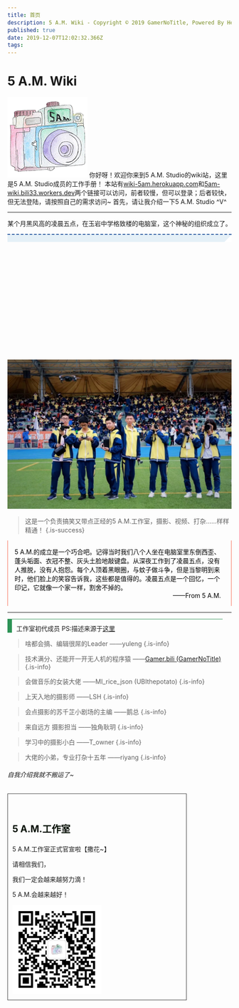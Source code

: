 ```yaml
---
title: 首页
description: 5 A.M. Wiki - Copyright © 2019 GamerNoTitle, Powered By Heroku
published: true
date: 2019-12-07T12:02:32.366Z
tags: 
---
```



# 5 A.M. Wiki 
![工作室logo.png](/首页/工作室logo.png)
你好呀！欢迎你来到5 A.M. Studio的wiki站，这里是5 A.M. Studio成员的工作手册！
本站有[wiki-5am.herokuapp.com](http://wiki-5am.herokuapp.com)和[5am-wiki.bili33.workers.dev](http://5am-wiki.bili33.workers.dev)两个链接可以访问，前者较慢，但可以登录；后者较快，但无法登陆，请按照自己的需求访问~
首先，请让我介绍一下5 A.M. Studio \^V^

---
某个月黑风高的凌晨五点，在玉岩中学格致楼的电脑室，这个神秘的组织成立了。
<section class="V5" style="box-sizing: border-box;" powered-by="xiumi.us"><section style="margin-top: 10px;margin-bottom: 10px;text-align: center;box-sizing: border-box;"><section style="display: inline-block;width: 100%;border-width: 2px 1px 1px;border-style: dashed none none;border-color: rgb(44, 90, 160);padding: 0px;background-color: rgb(229, 240, 247);border-radius: 0px;box-sizing: border-box;"><section class="V5" style="box-sizing: border-box;" powered-by="xiumi.us"><section style="margin: 0px 0%;text-align: right;line-height: 1;font-size: 14px;box-sizing: border-box;"><section style="width: 0px;display: inline-block;vertical-align: top;border-bottom: 0.6em solid rgb(255, 255, 255);border-right: 0.6em solid rgb(255, 255, 255);border-top: 0.6em solid transparent !important;border-left: 0.6em solid transparent !important;box-sizing: border-box;"></section></section></section></section></section></section><section class="V5" style="box-sizing: border-box;" powered-by="xiumi.us"><section style="text-align: center;margin: 10px 0%;box-sizing: border-box;"><section style="display: inline-block;width: 100%;height: 240px;vertical-align: top;overflow-x: hidden;overflow-y: auto;box-sizing: border-box;-webkit-overflow-scrolling: touch;"><section class="V5" style="box-sizing: border-box;" powered-by="xiumi.us"><section style="box-sizing: border-box;"><section style="text-align: left;box-sizing: border-box;"><p style="margin: 0px;padding: 0px;box-sizing: border-box;"><br style="box-sizing: border-box;"  /></p></section></section></section></section><section style="box-sizing: border-box;margin-top: -240px;height: 240px;"><section style="height: 100%;box-sizing: border-box;"><svg width="100%" height="100%" xmlns="http://www.w3.org/2000/svg" style="box-sizing: border-box transform: rotateZ(0deg);-webkit-transform: rotateZ(0deg);-moz-transform: rotateZ(0deg);-o-transform: rotateZ(0deg);-webkit-transform: rotateZ(0deg);-moz-transform: rotateZ(0deg);-o-transform: rotateZ(0deg);" opacity="0"><animate attributename="width" style="box-sizing: border-box;" fill="freeze" to="100%" from="100%" begin="0s" duration="0.01"></animate><svg xmlns="http://www.w3.org/2000/svg" width="100%" height="100%" style="box-sizing: border-box;" x="-86.247%"><svg class="rect-content" width="100%" height="100%" style="box-sizing: border-box;"><rect width="100%" height="100%" style="box-sizing: border-box;opacity: 1;fill: transparent;" x="0%"></rect></svg><svg style="width: 100%;height: 100%;box-sizing: border-box;" version="1.1" xmlns="http://www.w3.org/2000/svg"><text x="81.11111111111111%" y="53.763440860215056%" fill="rgb(252, 245, 0)" style="stroke: rgb(252, 245, 0);stroke-width: 1;font-size: 14px;text-anchor: middle;box-sizing: border-box;">5 A.M.工作室的成员们都好奈斯的！！！</text></svg><animate attributename="x" style="box-sizing: border-box;" fill="freeze" dur="8" repeatcount="indefinite" begin="0.1s" keytimes="0;0.5;1" values="100%;0%;-100%"></animate></svg><animate attributename="opacity" style="box-sizing: border-box;" fill="freeze" begin="0.1s" dur="0.01" from="0" to="1"></animate></svg></section><section style="height: 100%;margin-top: -240px;box-sizing: border-box;"><svg width="100%" height="100%" xmlns="http://www.w3.org/2000/svg" style="box-sizing: border-box transform: rotateZ(0deg);-webkit-transform: rotateZ(0deg);-moz-transform: rotateZ(0deg);-o-transform: rotateZ(0deg);-webkit-transform: rotateZ(0deg);-moz-transform: rotateZ(0deg);-o-transform: rotateZ(0deg);" opacity="0"><animate attributename="width" style="box-sizing: border-box;" fill="freeze" to="100%" from="100%" begin="0s" duration="0.01"></animate><svg xmlns="http://www.w3.org/2000/svg" width="100%" height="100%" style="box-sizing: border-box;" x="84.2891%"><svg class="rect-content" width="100%" height="100%" style="box-sizing: border-box;"><rect width="100%" height="100%" style="box-sizing: border-box;opacity: 1;fill: transparent;" x="0%"></rect></svg><svg style="width: 100%;height: 100%;box-sizing: border-box;" version="1.1" xmlns="http://www.w3.org/2000/svg"><text x="46.666666666666664%" y="93.54838709677419%" fill="rgb(3, 247, 224)" style="stroke: rgb(3, 247, 224);stroke-width: 1;font-size: 20px;text-anchor: middle;box-sizing: border-box;">强烈安利关注！！！</text></svg><animate attributename="x" style="box-sizing: border-box;" fill="freeze" dur="7" repeatcount="indefinite" begin="0s" keytimes="0;0.5;1" values="100%;0%;-100%"></animate></svg><animate attributename="opacity" style="box-sizing: border-box;" fill="freeze" begin="0s" dur="0.01" from="0" to="1"></animate></svg></section><section style="height: 100%;margin-top: -240px;box-sizing: border-box;"><svg width="100%" height="100%" xmlns="http://www.w3.org/2000/svg" style="box-sizing: border-box transform: rotateZ(0deg);-webkit-transform: rotateZ(0deg);-moz-transform: rotateZ(0deg);-o-transform: rotateZ(0deg);-webkit-transform: rotateZ(0deg);-moz-transform: rotateZ(0deg);-o-transform: rotateZ(0deg);" opacity="0"><animate attributename="width" style="box-sizing: border-box;" fill="freeze" to="100%" from="100%" begin="0s" duration="0.01"></animate><svg xmlns="http://www.w3.org/2000/svg" width="100%" height="100%" style="box-sizing: border-box;" x="10.008%"><svg class="rect-content" width="100%" height="100%" style="box-sizing: border-box;"><rect width="100%" height="100%" style="box-sizing: border-box;opacity: 1;fill: transparent;" x="0%"></rect></svg><svg style="width: 100%;height: 100%;box-sizing: border-box;" version="1.1" xmlns="http://www.w3.org/2000/svg"><text x="64.44444444444444%" y="74.19354838709677%" fill="rgb(235, 111, 199)" style="stroke: rgb(235, 111, 199);stroke-width: 1;font-size: 20px;text-anchor: middle;box-sizing: border-box;">终于等到官宣了！</text></svg><animate attributename="x" style="box-sizing: border-box;" fill="freeze" dur="3" repeatcount="indefinite" begin="0.2s" keytimes="0;0.5;1" values="100%;0%;-100%"></animate></svg><animate attributename="opacity" style="box-sizing: border-box;" fill="freeze" begin="0.2s" dur="0.01" from="0" to="1"></animate></svg></section><section style="height: 100%;margin-top: -240px;box-sizing: border-box;"><svg width="100%" height="100%" xmlns="http://www.w3.org/2000/svg" style="box-sizing: border-box transform: rotateZ(0deg);-webkit-transform: rotateZ(0deg);-moz-transform: rotateZ(0deg);-o-transform: rotateZ(0deg);-webkit-transform: rotateZ(0deg);-moz-transform: rotateZ(0deg);-o-transform: rotateZ(0deg);" opacity="0"><animate attributename="width" style="box-sizing: border-box;" fill="freeze" to="100%" from="100%" begin="0s" duration="0.01"></animate><svg xmlns="http://www.w3.org/2000/svg" width="100%" height="100%" style="box-sizing: border-box;" x="61.6707%"><svg class="rect-content" width="100%" height="100%" style="box-sizing: border-box;"><rect width="100%" height="100%" style="box-sizing: border-box;opacity: 1;fill: transparent;" x="0%"></rect></svg><svg style="width: 100%;height: 100%;box-sizing: border-box;" version="1.1" xmlns="http://www.w3.org/2000/svg"><text x="72.77777777777777%" y="30.107526881720432%" fill="rgb(165, 229, 149)" style="stroke: rgb(165, 229, 149);stroke-width: 1;font-size: 20px;text-anchor: middle;box-sizing: border-box;">这个工作室超级棒的！</text></svg><animate attributename="x" style="box-sizing: border-box;" fill="freeze" dur="6" repeatcount="indefinite" begin="0.4s" keytimes="0;0.5;1" values="100%;0%;-100%"></animate></svg><animate attributename="opacity" style="box-sizing: border-box;" fill="freeze" begin="0.4s" dur="0.01" from="0" to="1"></animate></svg></section><section style="height: 100%;margin-top: -240px;box-sizing: border-box;"><svg width="100%" height="100%" xmlns="http://www.w3.org/2000/svg" style="box-sizing: border-box transform: rotateZ(0deg);-webkit-transform: rotateZ(0deg);-moz-transform: rotateZ(0deg);-o-transform: rotateZ(0deg);-webkit-transform: rotateZ(0deg);-moz-transform: rotateZ(0deg);-o-transform: rotateZ(0deg);" opacity="0"><animate attributename="width" style="box-sizing: border-box;" fill="freeze" to="100%" from="100%" begin="0s" duration="0.01"></animate><svg xmlns="http://www.w3.org/2000/svg" width="100%" height="100%" style="box-sizing: border-box;" x="58.3373%"><svg class="rect-content" width="100%" height="100%" style="box-sizing: border-box;"><rect width="100%" height="100%" style="box-sizing: border-box;opacity: 1;fill: transparent;" x="0%"></rect></svg><svg style="width: 100%;height: 100%;box-sizing: border-box;" version="1.1" xmlns="http://www.w3.org/2000/svg"><text x="81.66666666666667%" y="39.784946236559136%" fill="rgb(206, 149, 229)" style="stroke: rgb(206, 149, 229);stroke-width: 1;text-anchor: middle;box-sizing: border-box;">要多多支持哇~</text></svg><animate attributename="x" style="box-sizing: border-box;" fill="freeze" dur="6" repeatcount="indefinite" begin="0.3s" keytimes="0;0.5;1" values="100%;0%;-100%"></animate></svg><animate attributename="opacity" style="box-sizing: border-box;" fill="freeze" begin="0.3s" dur="0.01" from="0" to="1"></animate></svg></section><section style="height: 100%;margin-top: -240px;box-sizing: border-box;"><svg width="100%" height="100%" xmlns="http://www.w3.org/2000/svg" style="box-sizing: border-box transform: rotateZ(0deg);-webkit-transform: rotateZ(0deg);-moz-transform: rotateZ(0deg);-o-transform: rotateZ(0deg);-webkit-transform: rotateZ(0deg);-moz-transform: rotateZ(0deg);-o-transform: rotateZ(0deg);" opacity="0"><animate attributename="width" style="box-sizing: border-box;" fill="freeze" to="100%" from="100%" begin="0s" duration="0.01"></animate><svg xmlns="http://www.w3.org/2000/svg" width="100%" height="100%" style="box-sizing: border-box;" x="81.6707%"><svg class="rect-content" width="100%" height="100%" style="box-sizing: border-box;"><rect width="100%" height="100%" style="box-sizing: border-box;opacity: 1;fill: transparent;" x="0%"></rect></svg><svg style="width: 100%;height: 100%;box-sizing: border-box;" version="1.1" xmlns="http://www.w3.org/2000/svg"><text x="52.22222222222222%" y="94.6236559139785%" fill="rgb(176, 193, 71)" style="stroke: rgb(176, 193, 71);stroke-width: 1;text-anchor: middle;box-sizing: border-box;">哇～～超厉害的！</text></svg><animate attributename="x" style="box-sizing: border-box;" fill="freeze" dur="6" repeatcount="indefinite" begin="1s" keytimes="0;0.5;1" values="100%;0%;-100%"></animate></svg><animate attributename="opacity" style="box-sizing: border-box;" fill="freeze" begin="1s" dur="0.01" from="0" to="1"></animate></svg></section><section style="height: 100%;margin-top: -240px;box-sizing: border-box;"><svg width="100%" height="100%" xmlns="http://www.w3.org/2000/svg" style="box-sizing: border-box transform: rotateZ(0deg);-webkit-transform: rotateZ(0deg);-moz-transform: rotateZ(0deg);-o-transform: rotateZ(0deg);-webkit-transform: rotateZ(0deg);-moz-transform: rotateZ(0deg);-o-transform: rotateZ(0deg);" opacity="0"><animate attributename="width" style="box-sizing: border-box;" fill="freeze" to="100%" from="100%" begin="0s" duration="0.01"></animate><svg xmlns="http://www.w3.org/2000/svg" width="100%" height="100%" style="box-sizing: border-box;" x="-47.494%"><svg class="rect-content" width="100%" height="100%" style="box-sizing: border-box;"><rect width="100%" height="100%" style="box-sizing: border-box;opacity: 1;fill: transparent;" x="0%"></rect></svg><svg style="width: 100%;height: 100%;box-sizing: border-box;" version="1.1" xmlns="http://www.w3.org/2000/svg"><text x="86.66666666666667%" y="67.74193548387096%" fill="rgb(230,106,133)" style="stroke: rgb(230, 106, 133);stroke-width: 1;font-size: 14px;text-anchor: middle;box-sizing: border-box;">撒花~</text></svg><animate attributename="x" style="box-sizing: border-box;" fill="freeze" dur="4" repeatcount="indefinite" begin="0.6s" keytimes="0;0.5;1" values="100%;0%;-100%"></animate></svg><animate attributename="opacity" style="box-sizing: border-box;" fill="freeze" begin="0.6s" dur="0.01" from="0" to="1"></animate></svg></section><section style="height: 100%;margin-top: -240px;box-sizing: border-box;"><svg width="100%" height="100%" xmlns="http://www.w3.org/2000/svg" style="box-sizing: border-box transform: rotateZ(0deg);-webkit-transform: rotateZ(0deg);-moz-transform: rotateZ(0deg);-o-transform: rotateZ(0deg);-webkit-transform: rotateZ(0deg);-moz-transform: rotateZ(0deg);-o-transform: rotateZ(0deg);" opacity="0"><animate attributename="width" style="box-sizing: border-box;" fill="freeze" to="100%" from="100%" begin="0s" duration="0.01"></animate><svg xmlns="http://www.w3.org/2000/svg" width="100%" height="100%" style="box-sizing: border-box;" x="65.004%"><svg class="rect-content" width="100%" height="100%" style="box-sizing: border-box;"><rect width="100%" height="100%" style="box-sizing: border-box;opacity: 1;fill: transparent;" x="0%"></rect></svg><svg style="width: 100%;height: 100%;box-sizing: border-box;" version="1.1" xmlns="http://www.w3.org/2000/svg"><text x="31.11111111111111%" y="80.64516129032258%" fill="#ffca00" style="stroke: rgb(255, 202, 0);stroke-width: 1;font-size: 14px;text-anchor: middle;box-sizing: border-box;">此处应有掌声！</text></svg><animate attributename="x" style="box-sizing: border-box;" fill="freeze" dur="6" repeatcount="indefinite" begin="0.5s" keytimes="0;0.5;1" values="100%;0%;-100%"></animate></svg><animate attributename="opacity" style="box-sizing: border-box;" fill="freeze" begin="0.5s" dur="0.01" from="0" to="1"></animate></svg></section><section style="height: 100%;margin-top: -240px;box-sizing: border-box;"><svg width="100%" height="100%" xmlns="http://www.w3.org/2000/svg" style="box-sizing: border-box transform: rotateZ(0deg);-webkit-transform: rotateZ(0deg);-moz-transform: rotateZ(0deg);-o-transform: rotateZ(0deg);-webkit-transform: rotateZ(0deg);-moz-transform: rotateZ(0deg);-o-transform: rotateZ(0deg);" opacity="0"><animate attributename="width" style="box-sizing: border-box;" fill="freeze" to="100%" from="100%" begin="0s" duration="0.01"></animate><svg xmlns="http://www.w3.org/2000/svg" width="100%" height="100%" style="box-sizing: border-box;" x="-14.988%"><svg class="rect-content" width="100%" height="100%" style="box-sizing: border-box;"><rect width="100%" height="100%" style="box-sizing: border-box;opacity: 1;fill: transparent;" x="0%"></rect></svg><svg style="width: 100%;height: 100%;box-sizing: border-box;" version="1.1" xmlns="http://www.w3.org/2000/svg"><text x="43.888888888888886%" y="46.236559139784944%" fill="rgb(48, 28, 247)" style="stroke: rgb(48, 28, 247);stroke-width: 1;font-size: 23px;text-anchor: middle;box-sizing: border-box;">5 A.M. 工作室成立了！！！</text></svg><animate attributename="x" style="box-sizing: border-box;" fill="freeze" dur="2" repeatcount="indefinite" begin="0.4s" keytimes="0;0.5;1" values="100%;0%;-100%"></animate></svg><animate attributename="opacity" style="box-sizing: border-box;" fill="freeze" begin="0.4s" dur="0.01" from="0" to="1"></animate></svg></section><section style="height: 100%;margin-top: -240px;box-sizing: border-box;"><svg width="100%" height="100%" xmlns="http://www.w3.org/2000/svg" style="box-sizing: border-box transform: rotateZ(0deg);-webkit-transform: rotateZ(0deg);-moz-transform: rotateZ(0deg);-o-transform: rotateZ(0deg);-webkit-transform: rotateZ(0deg);-moz-transform: rotateZ(0deg);-o-transform: rotateZ(0deg);" opacity="0"><animate attributename="width" style="box-sizing: border-box;" fill="freeze" to="100%" from="100%" begin="0s" duration="0.01"></animate><svg xmlns="http://www.w3.org/2000/svg" width="100%" height="100%" style="box-sizing: border-box;" x="10.0048%"><svg class="rect-content" width="100%" height="100%" style="box-sizing: border-box;"><rect width="100%" height="100%" style="box-sizing: border-box;opacity: 1;fill: transparent;" x="0%"></rect></svg><svg style="width: 100%;height: 100%;box-sizing: border-box;" version="1.1" xmlns="http://www.w3.org/2000/svg"><text x="67.77777777777777%" y="89.24731182795699%" fill="#f96e57" style="stroke: rgb(249, 110, 87);stroke-width: 1;font-size: 18px;text-anchor: middle;box-sizing: border-box;">重大新闻！</text></svg><animate attributename="x" style="box-sizing: border-box;" fill="freeze" dur="5" repeatcount="indefinite" begin="0.3s" keytimes="0;0.5;1" values="100%;0%;-100%"></animate></svg><animate attributename="opacity" style="box-sizing: border-box;" fill="freeze" begin="0.3s" dur="0.01" from="0" to="1"></animate></svg></section><section style="height: 100%;margin-top: -240px;box-sizing: border-box;"><svg width="100%" height="100%" xmlns="http://www.w3.org/2000/svg" style="box-sizing: border-box transform: rotateZ(0deg);-webkit-transform: rotateZ(0deg);-moz-transform: rotateZ(0deg);-o-transform: rotateZ(0deg);-webkit-transform: rotateZ(0deg);-moz-transform: rotateZ(0deg);-o-transform: rotateZ(0deg);" opacity="0"><animate attributename="width" style="box-sizing: border-box;" fill="freeze" to="100%" from="100%" begin="0s" duration="0.01"></animate><svg xmlns="http://www.w3.org/2000/svg" width="100%" height="100%" style="box-sizing: border-box;" x="-54.988%"><svg class="rect-content" width="100%" height="100%" style="box-sizing: border-box;"><rect width="100%" height="100%" style="box-sizing: border-box;opacity: 1;fill: transparent;" x="0%"></rect></svg><svg style="width: 100%;height: 100%;box-sizing: border-box;" version="1.1" xmlns="http://www.w3.org/2000/svg"><text x="89.44444444444444%" y="14.516129032258064%" fill="rgb(247, 17, 17)" style="stroke: rgb(247, 17, 17);stroke-width: 1;font-size: 14px;text-anchor: middle;box-sizing: border-box;">喜大普奔！</text></svg><animate attributename="x" style="box-sizing: border-box;" fill="freeze" dur="2" repeatcount="indefinite" begin="0s" keytimes="0;0.5;1" values="100%;0%;-100%"></animate></svg><animate attributename="opacity" style="box-sizing: border-box;" fill="freeze" begin="0s" dur="0.01" from="0" to="1"></animate></svg></section></section></section></section><section class="V5" style="box-sizing: border-box;" powered-by="xiumi.us">

![合照.webp](/首页/合照.webp)

> 这是一个负责搞笑又带点正经的5 A.M.工作室，摄影、视频、打杂......样样精通！
{.is-success}



<section style="border-left: 1px solid rgb(249, 110, 87);border-right: 1px solid rgb(249, 110, 87);padding: 15px;box-sizing: border-box;"><section class="" style="box-sizing: border-box;" powered-by="xiumi.us"><section style="box-sizing: border-box;"><section style="color: rgb(0, 0, 0);box-sizing: border-box;"><p style="margin: 0px;padding: 0px;box-sizing: border-box;"><span style="box-sizing: border-box;">5 A.M.的成立是一个巧合吧。记得当时我们八个人坐在电脑室里东倒西歪、蓬头垢面、衣冠不整、灰头土脸地敲键盘。从深夜工作到了凌晨五点，没有人推脱，没有人抱怨。每个人顶着黑眼圈，与蚊子做斗争，但是当黎明到来时，他们脸上的笑容告诉我，这些都是值得的。凌晨五点是一个回忆，一<span style="background-color: rgb(206, 149, 229);box-sizing: border-box;"></span>个印记，它就像一个家一样，割舍不掉的。</span></p><p style="text-align: right;margin: 0px;padding: 0px;box-sizing: border-box;">——From 5 A.M.&nbsp;&nbsp;</p></section></section></section></section>

---

<section style="display: inline-block;width: 96%;border-style: solid;border-width: 1px 0px 0px 10px;padding: 0px 10px;box-shadow: rgb(0, 0, 0) 0px 0px 0px;border-color: rgb(45, 147, 86);border-radius: 0px;box-sizing: border-box;"><section class="" style="box-sizing: border-box;" powered-by="xiumi.us"><section style="margin: 10px 0% 0px;box-sizing: border-box;"><section style="box-sizing: border-box;"><p style="margin: 0px;padding: 0px;box-sizing: border-box;">    工作室初代成员 PS:描述来源于<a href="https://mp.weixin.qq.com/s/pYRPY5z04KSgm_aG8hL9Qw">这里</a><br style="box-sizing: border-box;"></p></section></section></section></section> 

> 啥都会搞、编辑很屌的Leader	——yuleng
{.is-info}

> 技术满分、还能开一开无人机的程序猿	 ——<a href="http://bili33.top">Gamer.bili (GamerNoTitle)</a>
{.is-info}

> 会做音乐的女装大佬	 ——MI_rice_json (UBIthepotato)
{.is-info}

> 上天入地的摄影师	 ——LSH
{.is-info}

> 会点摄影的苏千芷小剧场的主编 	——鹅总
{.is-info}

> 来自远方 摄影担当	 ——独角耿玥
{.is-info}

> 学习中的摄影小白	 ——T_owner
{.is-info}

> 大佬的小弟，专业打杂十五年	 ——riyang
{.is-info}

###### 自我介绍我就不搬运了~

<section style="display: inline-block;width: 80%;vertical-align: top;border-width: 1px;border-style: solid;border-radius: 0px;border-color: rgb(62, 62, 62);padding: 10px;box-sizing: border-box;"><section class="" style="box-sizing: border-box;" powered-by="xiumi.us"><section style="box-sizing: border-box;"><section style="text-align: left;box-sizing: border-box;"><p style="box-sizing: border-box;"><br style="box-sizing: border-box;"></p></section></section></section><section class="" style="box-sizing: border-box;" powered-by="xiumi.us"><section style="box-sizing: border-box;"><section style="color: rgba(1, 12, 0, 0.99);font-size: 21px;box-sizing: border-box;"><p style="box-sizing: border-box;"><strong style="box-sizing: border-box;">5 A.M.工作室</strong></p></section></section></section><section class="" style="box-sizing: border-box;" powered-by="xiumi.us"><section style="box-sizing: border-box;"><section style="text-align: left;font-size: 10px;color: rgba(3, 3, 3, 0.69);letter-spacing: 2px;box-sizing: border-box;"><p style="text-align: center;box-sizing: border-box;"><strong style="box-sizing: border-box;"></strong></p></section></section></section><section class="" style="box-sizing: border-box;" powered-by="xiumi.us"><section style="box-sizing: border-box;"><section style="text-align: left;box-sizing: border-box;"><p style="box-sizing: border-box;">5 A.M.工作室正式官宣啦【撒花~】<br style="box-sizing: border-box;"></p><p style="box-sizing: border-box;">请相信我们，</p><p style="box-sizing: border-box;">我们一定会越来越努力滴！</p><p style="box-sizing: border-box;">5 A.M.会越来越好！</p>
<img src="/首页/微信二维码.webp" height="200" width="200" /></section></section></section></section>






